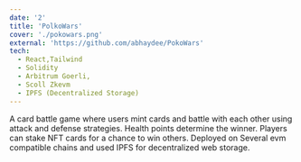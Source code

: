 ```yaml
---
date: '2'
title: 'PolkoWars'
cover: './pokowars.png'
external: 'https://github.com/abhaydee/PokoWars'
tech:
  - React,Tailwind
  - Solidity
  - Arbitrum Goerli,
  - Scoll Zkevm
  - IPFS (Decentralized Storage)
---
```


A card battle game where users mint cards and battle with each other using attack and defense strategies. Health points determine the winner. Players can stake NFT cards for a chance to win others. Deployed on Several evm compatible chains and used IPFS for decentralized web storage.
